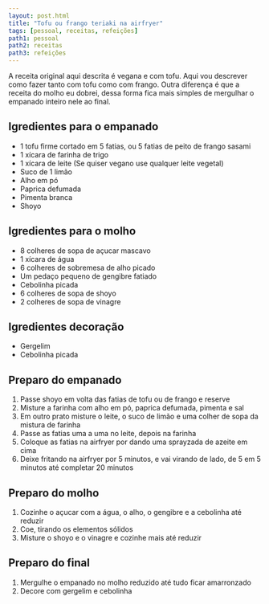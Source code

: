 ```yaml
---
layout: post.html
title: "Tofu ou frango teriaki na airfryer"
tags: [pessoal, receitas, refeições]
path1: pessoal
path2: receitas
path3: refeições
---
```


A receita original aqui descrita é vegana e com tofu. Aqui vou descrever como fazer tanto com tofu como com frango. Outra diferença é que a receita do molho eu dobrei, dessa forma fica mais simples de mergulhar o empanado inteiro nele ao final.

<h2>Igredientes para o empanado</h2>

* 1 tofu firme cortado em 5 fatias, ou 5 fatias de peito de frango sasami
* 1 xícara de farinha de trigo
* 1 xícara de leite (Se quiser vegano use qualquer leite vegetal)
* Suco de 1 limão
* Alho em pó
* Paprica defumada
* Pimenta branca
* Shoyo

<h2>Igredientes para o molho</h2>

* 8 colheres de sopa de açucar mascavo
* 1 xícara de água
* 6 colheres de sobremesa de alho picado
* Um pedaço pequeno de gengibre fatiado
* Cebolinha picada
* 6 colheres de sopa de shoyo
* 2 colheres de sopa de vinagre

<h2>Igredientes decoração</h2>

* Gergelim
* Cebolinha picada

<h2>Preparo do empanado</h2>

1. Passe shoyo em volta das fatias de tofu ou de frango e reserve
2. Misture a farinha com alho em pó, paprica defumada, pimenta e sal
3. Em outro prato misture o leite, o suco de limão e uma colher de sopa da mistura de farinha
4. Passe as fatias uma a uma no leite, depois na farinha
5. Coloque as fatias na airfryer por dando uma sprayzada de azeite em cima
6. Deixe fritando na airfryer por 5 minutos, e vai virando de lado, de 5 em 5 minutos até completar 20 minutos

<h2>Preparo do molho</h2>

1. Cozinhe o açucar com a água, o alho, o gengibre e a cebolinha até reduzir
2. Coe, tirando os elementos sólidos
3. Misture o shoyo e o vinagre e cozinhe mais até reduzir

<h2>Preparo do final</h2>

1. Mergulhe o empanado no molho reduzido até tudo ficar amarronzado
2. Decore com gergelim e cebolinha

